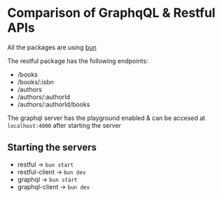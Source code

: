 # Comparison of GraphqQL & Restful APIs

All the packages are using [bun](https://bun.sh/)

The restful package has the following endpoints:
- /books
- /books/:isbn
- /authors
- /authors/:authorId
- /authors/:authorId/books

The graphql server has the playground enabled & can
be accesed at `localhost:4000` after starting the
server

## Starting the servers
- restful -> `bun start`
- restful-client -> `bun dev`
- graphql -> `bun start`
- graphql-client -> `bun dev`
